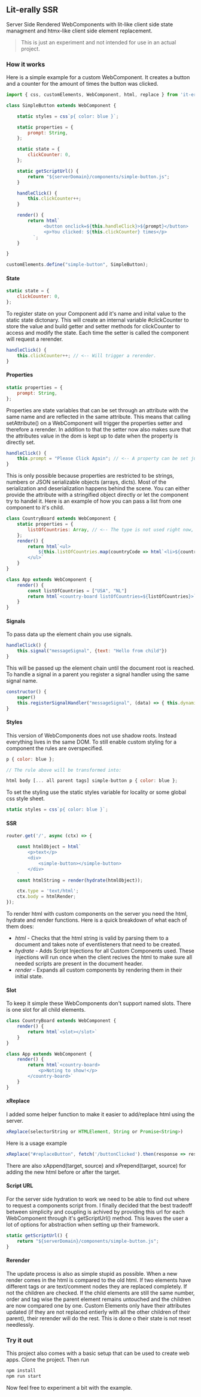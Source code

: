 ## Lit-erally SSR

Server Side Rendered WebComponents with lit-like client side state managment and htmx-like client side element replacement.

> This is just an experiment and not intended for use in an actual project.

### How it works

Here is a simple example for a custom WebComponent. It creates a button and a counter for the amount of times the button was clicked.

```js
import { css, customElements, WebComponent, html, replace } from 'it-erally-ssr';

class SimpleButton extends WebComponent {

    static styles = css`p{ color: blue }`;

    static properties = {
        prompt: String,
    };

    static state = {
        clickCounter: 0,
    };

    static getScriptUrl() {
        return "${serverDomain}/components/simple-button.js";
    }

    handleClick() {
        this.clickCounter++;
    }

    render() {
        return html`
              <button onclick=${this.handleClick}>${prompt}</button>
              <p>You clicked: ${this.clickCounter} times</p>
          `;
    }

}

customElements.define("simple-button", SimpleButton);
```

#### State

```js
static state = {
    clickCounter: 0,
};
```

To register state on your Component add it's name and inital value to the static state dictonary. This will create an internal variable #clickCounter to store the value and build getter and setter methods for clickCounter to access and modify the state. Each time the setter is called the component will request a rerender.

```js
handleClick() {
    this.clickCounter++; // <-- Will trigger a rerender.
}
```

#### Properties

```js
static properties = {
    prompt: String,
};
```

Properties are state variables that can be set through an attribute with the same name and are reflected in the same attribute. This means that calling setAttribute() on a WebComponent will trigger the properties setter and therefore a rerender. In addition to that the setter now also makes sure that the attributes value in the dom is kept up to date when the property is directly set.

```js
handleClick() {
    this.prompt = "Please Click Again"; // <-- A property can be set just like a state variable.
}
```

This is only possible because properties are restricted to be strings, numbers or JSON serializable objects (arrays, dicts). Most of the serialization and deserialization happens behind the scene. You can either provide the attribute with a stringified object directly or let the component try to handel it. Here is an example of how you can pass a list from one component to it's child.

```js
class CountryBoard extends WebComponent {
    static properties = {
        listOfCountries: Array, // <-- The type is not used right now, I might remove it.
    };
    render() {
        return html`<ul>
            ${this.listOfCountries.map(countryCode => html`<li>${countryCode}</li>`)}
        </ul>`
    }
}

class App extends WebComponent {
    render() {
        const listOfCountries = ["USA", "NL"]
        return html`<country-board listOfCountries=${listOfCountries}>`
    }
}
```

#### Signals

To pass data up the element chain you use signals.

```js
handleClick() {
    this.signal("messageSignal", {text: "Hello from child"})
}
```

This will be passed up the element chain until the document root is reached. To handle a signal in a parent you register a signal handler using the same signal name.

```js
constructor() {
    super()
    this.registerSignalHandler("messageSignal", (data) => { this.dynamicText = data.text })
}
```

#### Styles

This version of WebComponents does not use shadow roots. Instead everything lives in the same DOM. To still enable custom styling for a component the rules are overspecified.

```js
p { color: blue };

// The rule above will be transformed into:

html body [... all parent tags] simple-button p { color: blue };
```

To set the styling use the static styles variable for locality or some global css style sheet.

```js
static styles = css`p{ color: blue }`;
```

#### SSR

```js
router.get('/', async (ctx) => {

    const htmlObject = html`
        <p>text</p>
        <div>
            <simple-button></simple-button>
        </div>
    `
    const htmlString = render(hydrate(htmlObject));

    ctx.type = 'text/html';
    ctx.body = htmlRender;
});
```

To render html with custom components on the server you need the html, hydrate and render functions. Here is a quick breakdown of what each of them does:

- *html* - Checks that the html string is valid by parsing them to a document and takes note of eventlisteners that need to be created.
- *hydrate* - Adds Script Injections for all Custom Components used. These injections will run once when the client recives the html to make sure all needed scripts are present in the document header.
- *render* - Expands all custom components by rendering them in their initial state.

#### Slot

To keep it simple these WebComponents don't support named slots. There is one slot for all child elements.

```js
class CountryBoard extends WebComponent {
    render() {
        return html`<slot></slot>`
    }
}

class App extends WebComponent {
    render() {
        return html`<country-board>
            <p>Noting to show!</p>
        </country-board>`
    }
}
```

#### xReplace

I added some helper function to make it easier to add/replace html using the server.

```js
xReplace(selectorString or HTMLElement, String or Promise<String>)
```

Here is a usage example

```js
xReplace("#replaceButton", fetch('/buttonClicked').then(response => response.text()))
```

There are also xAppend(target, source) and xPrepend(target, source) for adding the new html before or after the target.

#### Script URL

For the server side hydration to work we need to be able to find out where to request a components script from. I finally decided that the best tradeoff between simplicity and coupling is achived by providing this url for each WebComponent through it's getScriptUrl() method. This leaves the user a lot of options for abstraction when setting up their framework.

```js
static getScriptUrl() {
    return "${serverDomain}/components/simple-button.js";
}
```

#### Rerender

The update process is also as simple stupid as possible. When a new render comes in the html is compared to the old html. If two elements have different tags or are text/comment nodes they are replaced completely. If not the children are checked. If the child elements are still the same number, order and tag wise the parent element remains untouched and the children are now compared one by one. Custom Elements only have their attributes updated (if they are not replaced entierly with all the other children of their parent), their rerender will do the rest. This is done o their state is not reset needlessly.

### Try it out

This project also comes with a basic setup that can be used to create web apps. Clone the project. Then run 

```bash
npm install
npm run start
```

Now feel free to experiment a bit with the example.
